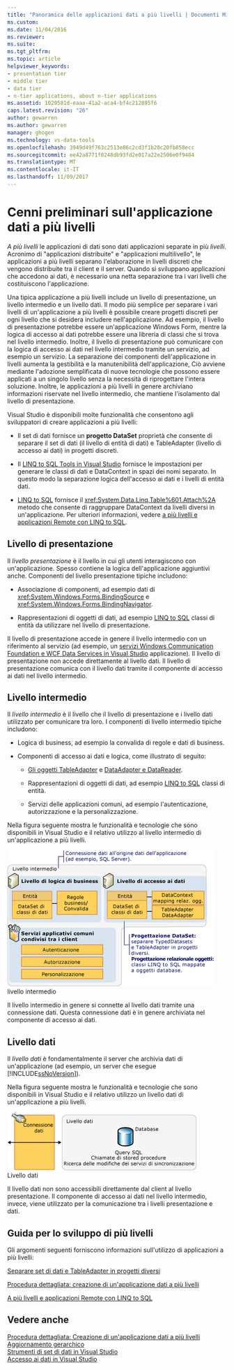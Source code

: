 ```yaml
---
title: "Panoramica delle applicazioni dati a più livelli | Documenti Microsoft"
ms.custom: 
ms.date: 11/04/2016
ms.reviewer: 
ms.suite: 
ms.tgt_pltfrm: 
ms.topic: article
helpviewer_keywords:
- presentation tier
- middle tier
- data tier
- n-tier applications, about n-tier applications
ms.assetid: 1020581d-eaaa-41a2-aca4-bf4c212895f6
caps.latest.revision: "26"
author: gewarren
ms.author: gewarren
manager: ghogen
ms.technology: vs-data-tools
ms.openlocfilehash: 3949d49f763c2513e86c2cd3f1b20c20fb858ecc
ms.sourcegitcommit: ee42a8771f0248db93fd2e017a22e2506e0f9404
ms.translationtype: MT
ms.contentlocale: it-IT
ms.lasthandoff: 11/09/2017
---
```

# <a name="n-tier-data-applications-overview"></a>Cenni preliminari sull'applicazione dati a più livelli
*A più livelli* le applicazioni di dati sono dati applicazioni separate in più *livelli*. Acronimo di "applicazioni distribuite" e "applicazioni multilivello", le applicazioni a più livelli separano l'elaborazione in livelli discreti che vengono distribuite tra il client e il server. Quando si sviluppano applicazioni che accedono ai dati, è necessario una netta separazione tra i vari livelli che costituiscono l'applicazione.  
  
Una tipica applicazione a più livelli include un livello di presentazione, un livello intermedio e un livello dati. Il modo più semplice per separare i vari livelli di un'applicazione a più livelli è possibile creare progetti discreti per ogni livello che si desidera includere nell'applicazione. Ad esempio, il livello di presentazione potrebbe essere un'applicazione Windows Form, mentre la logica di accesso ai dati potrebbe essere una libreria di classi che si trova nel livello intermedio. Inoltre, il livello di presentazione può comunicare con la logica di accesso ai dati nel livello intermedio tramite un servizio, ad esempio un servizio. La separazione dei componenti dell'applicazione in livelli aumenta la gestibilità e la manutenibilità dell'applicazione, Ciò avviene mediante l'adozione semplificata di nuove tecnologie che possono essere applicati a un singolo livello senza la necessità di riprogettare l'intera soluzione. Inoltre, le applicazioni a più livelli in genere archiviano informazioni riservate nel livello intermedio, che mantiene l'isolamento dal livello di presentazione.  
  
Visual Studio è disponibili molte funzionalità che consentono agli sviluppatori di creare applicazioni a più livelli:  
  
-   Il set di dati fornisce un **progetto DataSet** proprietà che consente di separare il set di dati (il livello di entità di dati) e TableAdapter (livello di accesso ai dati) in progetti discreti.  
  
-   Il [LINQ to SQL Tools in Visual Studio](../data-tools/linq-to-sql-tools-in-visual-studio2.md) fornisce le impostazioni per generare le classi di dati e DataContext in spazi dei nomi separato. In questo modo la separazione logica dell'accesso ai dati e i livelli di entità dati.  
  
-   [LINQ to SQL](/dotnet/framework/data/adonet/sql/linq/index) fornisce il <xref:System.Data.Linq.Table%601.Attach%2A> metodo che consente di raggruppare DataContext da livelli diversi in un'applicazione. Per ulteriori informazioni, vedere [a più livelli e applicazioni Remote con LINQ to SQL](http://msdn.microsoft.com/Library/854a1cdd-53cb-45f5-83ca-63962a9b3598).  
  
## <a name="presentation-tier"></a>Livello di presentazione  
Il *livello presentazione* è il livello in cui gli utenti interagiscono con un'applicazione. Spesso contiene la logica dell'applicazione aggiuntivi anche. Componenti del livello presentazione tipiche includono:  
  
-   Associazione di componenti, ad esempio dati di <xref:System.Windows.Forms.BindingSource> e <xref:System.Windows.Forms.BindingNavigator>.  
  
-   Rappresentazioni di oggetti di dati, ad esempio [LINQ to SQL](/dotnet/framework/data/adonet/sql/linq/index) classi di entità da utilizzare nel livello di presentazione.  
  
Il livello di presentazione accede in genere il livello intermedio con un riferimento al servizio (ad esempio, un [servizi Windows Communication Foundation e WCF Data Services in Visual Studio](../data-tools/windows-communication-foundation-services-and-wcf-data-services-in-visual-studio.md) applicazione). Il livello di presentazione non accede direttamente al livello dati. Il livello di presentazione comunica con il livello dati tramite il componente di accesso ai dati nel livello intermedio.  
  
## <a name="middle-tier"></a>Livello intermedio  
Il *livello intermedio* è il livello che il livello di presentazione e i livello dati utilizzato per comunicare tra loro. I componenti di livello intermedio tipiche includono:  
  
-   Logica di business, ad esempio la convalida di regole e dati di business.  
  
-   Componenti di accesso ai dati e logica, come illustrato di seguito:  
  
    -   [Gli oggetti TableAdapter](create-and-configure-tableadapters.md) e [DataAdapter e DataReader](/dotnet/framework/data/adonet/dataadapters-and-datareaders).  
  
    -   Rappresentazioni di oggetti di dati, ad esempio [LINQ to SQL](/dotnet/framework/data/adonet/sql/linq/index) classi di entità.  
  
    -   Servizi delle applicazioni comuni, ad esempio l'autenticazione, autorizzazione e la personalizzazione.  
  
Nella figura seguente mostra le funzionalità e tecnologie che sono disponibili in Visual Studio e il relativo utilizzo al livello intermedio di un'applicazione a più livelli.  
  
![Componenti di livello intermedio](../data-tools/media/ntiermid.png "NtierMid")  
livello intermedio  
  
Il livello intermedio in genere si connette al livello dati tramite una connessione dati. Questa connessione dati è in genere archiviata nel componente di accesso ai dati.  
  
## <a name="data-tier"></a>Livello dati  
Il *livello dati* è fondamentalmente il server che archivia dati di un'applicazione (ad esempio, un server che esegue [!INCLUDE[ssNoVersion](../data-tools/includes/ssnoversion_md.md)]).  
  
Nella figura seguente mostra le funzionalità e tecnologie che sono disponibili in Visual Studio e il relativo utilizzo un livello dati di un'applicazione a più livelli.  
  
![Componenti di livello dati](../data-tools/media/ntierdatatier.png "ntierdatatier")  
Livello dati  
  
Il livello dati non sono accessibili direttamente dal client al livello presentazione. Il componente di accesso ai dati nel livello intermedio, invece, viene utilizzato per la comunicazione tra i livelli presentazione e dati.  
  
## <a name="help-for-n-tier-development"></a>Guida per lo sviluppo di più livelli  
Gli argomenti seguenti forniscono informazioni sull'utilizzo di applicazioni a più livelli:  
  
[Separare set di dati e TableAdapter in progetti diversi](../data-tools/separate-datasets-and-tableadapters-into-different-projects.md)  
  
[Procedura dettagliata: creazione di un'applicazione dati a più livelli](../data-tools/walkthrough-creating-an-n-tier-data-application.md)  

[A più livelli e applicazioni Remote con LINQ to SQL](http://msdn.microsoft.com/Library/854a1cdd-53cb-45f5-83ca-63962a9b3598)  
  
## <a name="see-also"></a>Vedere anche
[Procedura dettagliata: Creazione di un'applicazione dati a più livelli](../data-tools/walkthrough-creating-an-n-tier-data-application.md)   
[Aggiornamento gerarchico](../data-tools/hierarchical-update.md)   
[Strumenti di set di dati in Visual Studio](../data-tools/dataset-tools-in-visual-studio.md)   
[Accesso ai dati in Visual Studio](../data-tools/accessing-data-in-visual-studio.md)